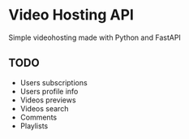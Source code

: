 # Video Hosting API

Simple videohosting made with Python and FastAPI

## TODO

- Users subscriptions
- Users profile info
- Videos previews
- Videos search
- Comments
- Playlists
